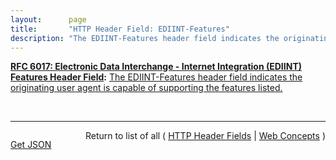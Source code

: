 ```yaml
---
layout:      page
title:       "HTTP Header Field: EDIINT-Features"
description: "The EDIINT-Features header field indicates the originating user agent is capable of supporting the features listed."
---
```


**[RFC 6017: Electronic Data Interchange - Internet Integration (EDIINT) Features Header Field](/specs/IETF/RFC/6017 "With the maturity of the Electronic Data Interchange - Internet Integration (EDIINT) standards of AS1, AS2, and AS3, applications and additional features are being built upon the basic secure transport functionality. These features are not necessarily supported by all EDIINT applications and could cause potential problems with implementations. The EDIINT-Features header field provides a means to resolve these problems and support new functionality."):** [The EDIINT-Features header field indicates the originating user agent is capable of supporting the features listed.](http://tools.ietf.org/html/rfc6017#section-3 "Read documentation for HTTP Header Field &#34;EDIINT-Features&#34;")

<br/>
<hr/>

<p style="float : left"><a href="EDIINT-Features.json" title="Get JSON representing this particular Web Concept">Get JSON</a></p>
<p style="text-align: right">Return to list of all ( <a href="../http-headers">HTTP Header Fields</a> | <a href="../">Web Concepts</a> )</p>
